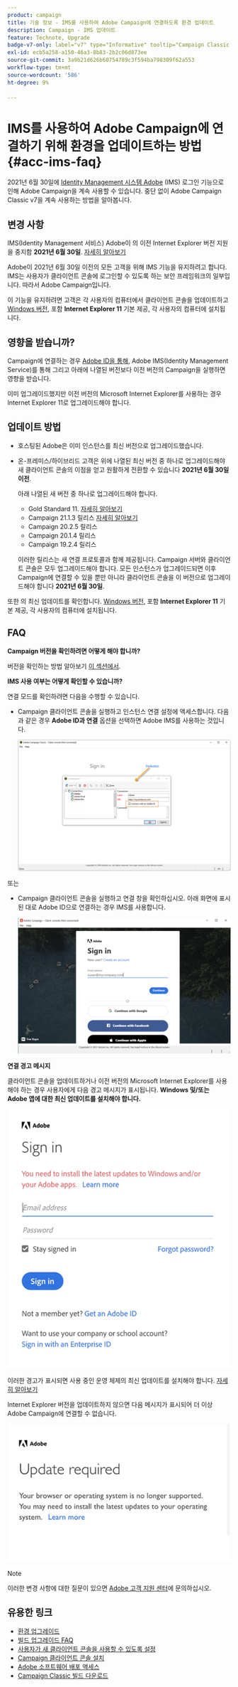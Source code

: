 ```yaml
---
product: campaign
title: 기술 정보 - IMS를 사용하여 Adobe Campaign에 연결하도록 환경 업데이트
description: Campaign - IMS 업데이트
feature: Technote, Upgrade
badge-v7-only: label="v7" type="Informative" tooltip="Campaign Classic v7에만 적용됩니다."
exl-id: ecb5a258-a150-46a3-8b83-2b2c06d873ee
source-git-commit: 3a9b21d626b60754789c3f594ba798309f62a553
workflow-type: tm+mt
source-wordcount: '586'
ht-degree: 9%

---
```


# IMS를 사용하여 Adobe Campaign에 연결하기 위해 환경을 업데이트하는 방법 {#acc-ims-faq}



2021년 6월 30일에 [Identity Management 시스템 Adobe](https://helpx.adobe.com/enterprise/using/identity.html) (IMS) 로그인 기능으로 인해 Adobe Campaign을 계속 사용할 수 있습니다. 중단 없이 Adobe Campaign Classic v7을 계속 사용하는 방법을 알아봅니다.

## 변경 사항

IMS(Identity Management 서비스) Adobe이 의 이전 Internet Explorer 버전 지원을 중지함 **2021년 6월 30일**. [자세히 알아보기](https://helpx.adobe.com/x-productkb/global/update-operating-system-and-browser.html)

Adobe이 2021년 6월 30일 이전의 모든 고객을 위해 IMS 기능을 유지하려고 합니다. IMS는 사용자가 클라이언트 콘솔에 로그인할 수 있도록 하는 보안 프레임워크의 일부입니다. 따라서 Adobe Campaign입니다.

이 기능을 유지하려면 고객은 각 사용자의 컴퓨터에서 클라이언트 콘솔을 업데이트하고 [Windows 버전](../../rn/using/compatibility-matrix.md#ClientConsoleoperatingsystems), 포함 **Internet Explorer 11** 기본 제공, 각 사용자의 컴퓨터에 설치됩니다.

## 영향을 받습니까?

Campaign에 연결하는 경우 [Adobe ID을 통해](../../integrations/using/about-adobe-id.md), Adobe IMS(Identity Management Service)를 통해 그리고 아래에 나열된 버전보다 이전 버전의 Campaign을 실행하면 영향을 받습니다.

이미 업그레이드했지만 이전 버전의 Microsoft Internet Explorer를 사용하는 경우 Internet Explorer 11로 업그레이드해야 합니다.

## 업데이트 방법

* 호스팅된 Adobe은 이미 인스턴스를 최신 버전으로 업그레이드했습니다.

* 온-프레미스/하이브리드 고객은 위에 나열된 최신 버전 중 하나로 업그레이드해야 새 클라이언트 콘솔의 이점을 얻고 원활하게 전환할 수 있습니다 **2021년 6월 30일 이전**.

  아래 나열된 새 버전 중 하나로 업그레이드해야 합니다.

   * Gold Standard 11. [자세히 알아보기](../../rn/using/gold-standard.md)
   * Campaign 21.1.3 릴리스 [자세히 알아보기](../../rn/using/latest-release.md)
   * Campaign 20.2.5 릴리스
   * Campaign 20.1.4 릴리스
   * Campaign 19.2.4 릴리스

  이러한 릴리스는 새 연결 프로토콜과 함께 제공됩니다. Campaign 서버와 클라이언트 콘솔은 모두 업그레이드해야 합니다. 모든 인스턴스가 업그레이드되면 이후 Campaign에 연결할 수 있을 뿐만 아니라 클라이언트 콘솔을 이 버전으로 업그레이드해야 합니다 **2021년 6월 30일**.

또한 의 최신 업데이트를 확인합니다. [Windows 버전](../../rn/using/compatibility-matrix.md#ClientConsoleoperatingsystems), 포함 **Internet Explorer 11** 기본 제공, 각 사용자의 컴퓨터에 설치됩니다.

## FAQ

**Campaign 버전을 확인하려면 어떻게 해야 합니까?**

버전을 확인하는 방법 알아보기 [이 섹션에서](../../platform/using/launching-adobe-campaign.md#getting-your-campaign-version).


**IMS 사용 여부는 어떻게 확인할 수 있습니까?**

연결 모드를 확인하려면 다음을 수행할 수 있습니다.

* Campaign 클라이언트 콘솔을 실행하고 인스턴스 연결 설정에 액세스합니다. 다음과 같은 경우 **Adobe ID과 연결** 옵션을 선택하면 Adobe IMS를 사용하는 것입니다.

  ![](../../integrations/using/assets/ims_1.png)

또는

* Campaign 클라이언트 콘솔을 실행하고 연결 창을 확인하십시오. 아래 화면에 표시된 대로 Adobe ID으로 연결하는 경우 IMS를 사용합니다.

  ![](../../integrations/using/assets/adobeID.png)

**연결 경고 메시지**

클라이언트 콘솔을 업데이트하거나 이전 버전의 Microsoft Internet Explorer를 사용해야 하는 경우 사용자에게 다음 경고 메시지가 표시됩니다. **Windows 및/또는 Adobe 앱에 대한 최신 업데이트를 설치해야 합니다.**

![](../../integrations/using/assets/do-not-localize/errorMsg.png)

이러한 경고가 표시되면 사용 중인 운영 체제의 최신 업데이트를 설치해야 합니다. [자세히 알아보기](https://helpx.adobe.com/x-productkb/global/update-operating-system-and-browser.html)

Internet Explorer 버전을 업데이트하지 않으면 다음 메시지가 표시되어 더 이상 Adobe Campaign에 연결할 수 없습니다.

![](../../integrations/using/assets/do-not-localize/errorUpdateReq.png)

>[!NOTE]
>
>이러한 변경 사항에 대한 질문이 있으면 [Adobe 고객 지원 센터](https://helpx.adobe.com/kr/enterprise/admin-guide.html/enterprise/using/support-for-experience-cloud.ug.html)에 문의하십시오.
>

## 유용한 링크

* [환경 업그레이드](../../production/using/build-upgrade.md)
* [빌드 업그레이드 FAQ](../../platform/using/faq-build-upgrade.md)
* [사용자가 새 클라이언트 콘솔을 사용할 수 있도록 설정](../../installation/using/client-console-availability-for-windows.md)
* [Campaign 클라이언트 콘솔 설치](../../installation/using/installing-the-client-console.md)
* [Adobe 소프트웨어 배포 액세스](https://experienceleague.adobe.com/docs/experience-cloud/software-distribution/home.html?lang=ko)
* [Campaign Classic 빌드 다운로드](https://experience.adobe.com/#/downloads/content/software-distribution/ko/campaign.html)
